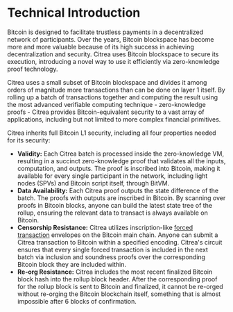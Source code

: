 # Technical Introduction

Bitcoin is designed to facilitate trustless payments in a decentralized network of participants. Over the years, Bitcoin blockspace has become more and more valuable because of its high success in achieving decentralization and security. Citrea uses Bitcoin blockspace to secure its execution, introducing a novel way to use it efficiently via zero-knowledge proof technology.

Citrea uses a small subset of Bitcoin blockspace and divides it among orders of magnitude more transactions than can be done on layer 1 itself. By rolling up a batch of transactions together and computing the result using the most advanced verifiable computing technique - zero-knowledge proofs - Citrea provides Bitcoin-equivalent security to a vast array of applications, including but not limited to more complex financial primitives.

Citrea inherits full Bitcoin L1 security, including all four properties needed for its security:

* **Validity:** Each Citrea batch is processed inside the zero-knowledge VM, resulting in a succinct zero-knowledge proof that validates all the inputs, computation, and outputs. The proof is inscribed into Bitcoin, making it available for every single participant in the network, including light nodes (SPVs) and Bitcoin script itself, through BitVM.
* **Data Availability:** Each Citrea proof outputs the state difference of the batch. The proofs with outputs are inscribed in Bitcoin. By scanning over proofs in Bitcoin blocks, anyone can build the latest state tree of the rollup, ensuring the relevant data to transact is always available on Bitcoin.
* **Censorship Resistance:** Citrea utilizes inscription-like [forced transaction](security-properties/censorship-resistance-and-force-transactions/) envelopes on the Bitcoin main chain. Anyone can submit a Citrea transaction to Bitcoin within a specified encoding. Citrea's circuit ensures that every single forced transaction is included in the next batch via inclusion and soundness proofs over the corresponding Bitcoin block they are included within.
* **Re-org Resistance:** Citrea includes the most recent finalized Bitcoin block hash into the rollup block header. After the corresponding proof for the rollup block is sent to Bitcoin and finalized, it cannot be re-orged without re-orging the Bitcoin blockchain itself, something that is almost impossible after 6 blocks of confirmation.

